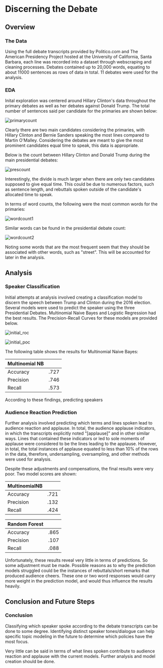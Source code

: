 # Discerning the Debate

## Overview

### The Data
Using the full debate transcripts provided by Politico.com and The American Presidency Project hosted at the University of California, Santa Barbara, each line was recorded into a dataset through webscraping and cleaning processes. Debates contained up to 20,000 words, equating to about 11000 sentences as rows of data in total. 11 debates were used for the analysis.
### EDA
Inital exploration was centered around Hillary Clinton's data throughout the primary debates as well as her debates against Donald Trump. The total number of sentences said per candidate for the primaries are shown below:

![primarycount](Data/Images/primarylines.png)

Clearly there are two main candidates considering the primaries, with Hillary Clinton and Bernie Sanders speaking the most lines compared to Martin O'Malley. Considering the debates are meant to give the most prominent candidates equal time to speak, this data is appropriate.

Below is the count between Hillary Clinton and Donald Trump during the main presidential debates:

![prescount](Data/Images/preslines.png)

Interestingly, the divide is much larger when there are only two candidates supposed to give equal time. This could be due to numerous factors, such as sentence length, and rebuttals spoken outside of the candidate's allocated time to speak.

In terms of word counts, the following were the most common words for the primaries:

![wordcount1](Data/Images/wordcountsprim.png)

Similar words can be found in the presidential debate count:

![wordcount2](Data/Images/wordcountpres.png)

Noting some words that are the most frequent seem that they should be associated with other words, such as "street". This will be accounted for later in the analysis.

## Analysis
### Speaker Classification
Initial attempts at analysis involved creating a classification model to discern the speech between Trump and Clinton during the 2016 election. Several models were used to predict the speaker using the three Presidential Debates. Multinomial Naive Bayes and Logistic Regression had the best results. The Precision-Recall Curves for these models are provided below.

![initial_roc](Data/Images/presspeakerroc.png)

![initial_poc](Data/Images/prespoc.png)


The following table shows the results for Multinomial Naive Bayes:

| Multinomial NB|               |
| ------------- | ------------- |
| Accuracy      | .727          |
| Precision     | .746          |
| Recall        | .573          |

According to these findings, predicting speakers

### Audience Reaction Prediction
Further analysis involved predicting which terms and lines spoken lead to audience reaction and applause. In total, the audience applause indicators, in which the transcripts explicitly noted "[applause]" and in other similar ways. Lines that contained these indicators or led to sole moments of applause were considered to be the lines leading to the applause. However, in total, the total instances of applause equated to less than 10% of the rows in the data, therefore, undersampling, oversampling, and other methods were used for analysis.

Despite these adjustments and compensations, the final results were very poor. Two model scores are shown:

| MultinomialNB         |        |
| ------------- | ------------- |
| Accuracy | .721 |
| Precision| .132 |
|Recall| .424|


|Random Forest| |
|-|-|
|Accuracy|.865|
|Precision|.107|
|Recall|.088|

Unfortunately, these results reveal very little in terms of predictions. So some adjustment must be made. Possible reasons as to why the prediction models struggled could be the instances of rebuttals/short remarks that produced audience cheers. These one or two word responses would carry more weight in the prediction model, and would thus influence the results heavily.


## Conclusion and Future Steps
### Conclusion
Classifying which speaker spoke according to the debate transcripts can be done to some degree. Identifying distinct speaker tones/dialogue can help specific topic modeling in the future to determine which policies have the most focus.

Very little can be said in terms of what lines spoken contribute to audience reaction and applause with the current models. Further analysis and model creation should be done.